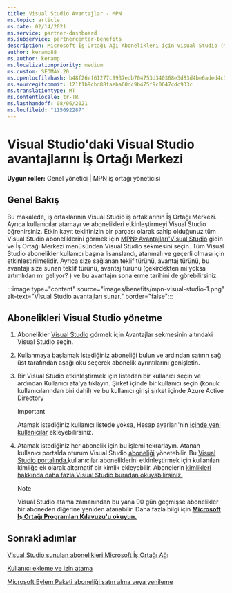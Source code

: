 ```yaml
---
title: Visual Studio Avantajlar - MPN
ms.topic: article
ms.date: 02/14/2021
ms.service: partner-dashboard
ms.subservice: partnercenter-benefits
description: Microsoft İş Ortağı Ağı Abonelikleri için Visual Studio (MPN) avantajları hakkında bilgi edinin
author: keramp88
ms.author: keramp
ms.localizationpriority: medium
ms.custom: SEOMAY.20
ms.openlocfilehash: b48f26ef61277c9937edb704753d340368e3d83d4be6aded4c3706daeb591b35
ms.sourcegitcommit: 121f1b9cbd88faeba60dc9b475f9c0647cdc933c
ms.translationtype: MT
ms.contentlocale: tr-TR
ms.lasthandoff: 08/06/2021
ms.locfileid: "115692287"
---
```

# <a name="explore-the-visual-studio-benefits-area-in-partner-center"></a>Visual Studio'daki Visual Studio avantajlarını İş Ortağı Merkezi

**Uygun roller:** Genel yönetici | MPN iş ortağı yöneticisi

## <a name="overview"></a>Genel Bakış

Bu makalede, iş ortaklarının Visual Studio iş ortaklarının İş Ortağı Merkezi. Ayrıca kullanıcılar atamayı ve abonelikleri etkinleştirmeyi Visual Studio öğrenirsiniz. Etkin kayıt teklifinizin bir parçası olarak sahip olduğunuz tüm Visual Studio aboneliklerini görmek için [MPN>Avantajları'Visual Studio](https://partner.microsoft.com/dashboard/mpn/membership/benefits/visualstudio) gidin ve İş Ortağı Merkezi menüsünden Visual Studio sekmesini seçin. Tüm Visual Studio abonelikler kullanıcı başına lisanslandı, atanmalı ve geçerli olması için etkinleştirilmelidir. Ayrıca size sağlanan teklif türünü, avantaj türünü, bu avantajı size sunan teklif türünü, avantaj türünü (çekirdekten mi yoksa artımlıdan mı geliyor? ) ve bu avantajın sona erme tarihini de görebilirsiniz.

:::image type="content" source="images/benefits/mpn-visual-studio-1.png" alt-text="Visual Studio avantajları sunar." border="false":::

## <a name="manage-visual-studio-subscriptions"></a>Abonelikleri Visual Studio yönetme

1. Abonelikler [Visual Studio](https://partner.microsoft.com/dashboard/mpn/membership/benefits/visualstudio) görmek için Avantajlar sekmesinin altındaki Visual Studio seçin.

2. Kullanmaya başlamak istediğiniz aboneliği bulun ve ardından satırın sağ üst tarafından aşağı oku seçerek abonelik ayrıntılarını genişletin.

3. Bir Visual Studio etkinleştirmek için listeden bir kullanıcı seçin ve ardından Kullanıcı ata'ya tıklayın. Şirket içinde bir kullanıcı seçin (konuk kullanıcılarından biri dahil) ve bu kullanıcı girişi şirket içinde Azure Active Directory

   > [!IMPORTANT]
   > Atamak istediğiniz kullanıcı listede yoksa, Hesap ayarları'nın [içinde yeni kullanıcılar](create-user-accounts-and-set-permissions.md) ekleyebilirsiniz.

4. Atamak istediğiniz her abonelik için bu işlemi tekrarlayın. Atanan kullanıcı portalda oturum Visual Studio [aboneliği](https://my.visualstudio.com/) yönetebilir. Bu [Visual Studio portalında,](https://my.visualstudio.com/?wt.mc_id=o%7Emsft%7Edocs)kullanıcılar aboneliklerini etkinleştirmek için kullanılan kimliğe ek olarak alternatif bir kimlik ekleyebilir. Abonelerin [kimlikleri hakkında daha fazla Visual Studio buradan okuyabilirsiniz.](/visualstudio/subscriptions/vs-alternate-identity)

   > [!Note]
   > Visual Studio atama zamanından bu yana 90 gün geçmişse abonelikler bir aboneden diğerine yeniden atanabilir. Daha fazla bilgi için **[Microsoft İş Ortağı Programları Kılavuzu'u okuyun.](https://aka.ms/partner-benefits-use-guide)**

## <a name="next-steps"></a>Sonraki adımlar

[Visual Studio sunulan abonelikleri Microsoft İş Ortağı Ağı](/visualstudio/subscriptions/program-mpn)

[Kullanıcı ekleme ve izin atama](create-user-accounts-and-set-permissions.md)

[Microsoft Eylem Paketi aboneliği satın alma veya yenileme](mpn-get-action-pack.md)
